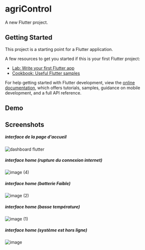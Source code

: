 # agriControl

A new Flutter project.

## Getting Started

This project is a starting point for a Flutter application.

A few resources to get you started if this is your first Flutter project:

- [Lab: Write your first Flutter app](https://docs.flutter.dev/get-started/codelab)
- [Cookbook: Useful Flutter samples](https://docs.flutter.dev/cookbook)

For help getting started with Flutter development, view the
[online documentation](https://docs.flutter.dev/), which offers tutorials,
samples, guidance on mobile development, and a full API reference.


## Demo 



## Screenshots

#####  interface de la page d'accueil

![dashboard flutter](https://github.com/Rabiezouita11/application-flutter-/assets/91283165/3be36e92-6cea-4158-a90c-17e72ecee733)

##### interface home (rupture du connexion internet)

![image (4)](https://github.com/Rabiezouita11/application-flutter-/assets/91283165/f17b5ae4-cdff-4ee7-a482-93fa30a26cbb)

##### interface home (batterie Faible)

![image (2)](https://github.com/Rabiezouita11/application-flutter-/assets/91283165/430067c4-5abf-4445-9b6c-b99df52916ac)

##### interface home (basse température)

![image (1)](https://github.com/Rabiezouita11/application-flutter-/assets/91283165/04065e68-f6a6-4bc8-8897-90cf5a8c68c0)

##### interface home (système est hors ligne)

![image](https://github.com/Rabiezouita11/application-flutter-/assets/91283165/5527dedf-376f-4a0b-ad1a-03f3fd0ce964)


